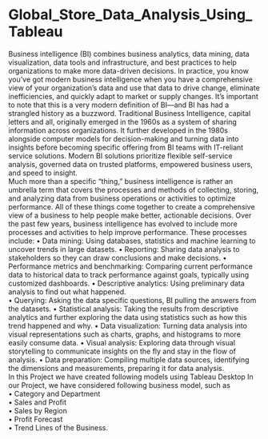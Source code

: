 # Global_Store_Data_Analysis_Using_Tableau
Business intelligence (BI) combines business analytics, data mining, data visualization, data tools and infrastructure, and best practices to help organizations to make more data-driven decisions. In practice, you know you’ve got modern business intelligence when you have a comprehensive view of your organization’s data and use that data to drive change, eliminate inefficiencies, and quickly adapt to market or supply changes.
It’s important to note that this is a very modern definition of BI—and BI has had a strangled history as a buzzword. Traditional Business Intelligence, capital letters and all, originally emerged in the 1960s as a system of sharing information across organizations. It further developed in the 1980s alongside computer models for decision-making and turning data into insights before becoming specific offering from BI teams with IT-reliant service solutions. Modern BI solutions prioritize flexible self-service analysis, governed data on trusted platforms, empowered business users, and speed to insight.<br >
Much more than a specific “thing,” business intelligence is rather an umbrella term that covers the processes and methods of collecting, storing, and analyzing data from business operations or activities to optimize performance. All of these things come together to create a comprehensive view of a business to help people make better, actionable decisions.
Over the past few years, business intelligence has evolved to include more processes and activities to help improve performance. These processes include:
•	Data mining: Using databases, statistics and machine learning to uncover trends in large datasets.
•	Reporting: Sharing data analysis to stakeholders so they can draw conclusions and make decisions.
•	Performance metrics and benchmarking: Comparing current performance data to historical data to track performance against goals, typically using customized dashboards.
•	Descriptive analytics: Using preliminary data analysis to find out what happened.<br >
•	Querying: Asking the data specific questions, BI pulling the answers from the datasets.
•	Statistical analysis: Taking the results from descriptive analytics and further exploring the data using statistics such as how this trend happened and why.
•	Data visualization: Turning data analysis into visual representations such as charts, graphs, and histograms to more easily consume data.
•	Visual analysis: Exploring data through visual storytelling to communicate insights on the fly and stay in the flow of analysis.
•	Data preparation: Compiling multiple data sources, identifying the dimensions and measurements, preparing it for data analysis.<br >
In this Project we have created following models using Tableau Desktop
In our Project, we have considered following business model, such as<br >
•	Category and Department<br >
•	Sales and Profit<br >
•	Sales by Region<br >
•	Profit Forecast<br >
•	Trend Lines of the Business.<br >

